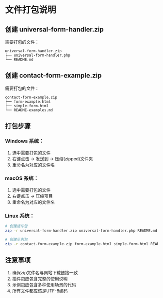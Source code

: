 # 文件打包说明

## 创建 universal-form-handler.zip

需要打包的文件：
```
universal-form-handler.zip
├── universal-form-handler.php
└── README.md
```

## 创建 contact-form-example.zip

需要打包的文件：
```
contact-form-example.zip
├── form-example.html
├── simple-form.html
└── README-examples.md
```

## 打包步骤

### Windows 系统：
1. 选中需要打包的文件
2. 右键点击 → 发送到 → 压缩(zipped)文件夹
3. 重命名为对应的文件名

### macOS 系统：
1. 选中需要打包的文件
2. 右键点击 → 压缩项目
3. 重命名为对应的文件名

### Linux 系统：
```bash
# 创建插件包
zip -r universal-form-handler.zip universal-form-handler.php README.md

# 创建示例包
zip -r contact-form-example.zip form-example.html simple-form.html README-examples.md
```

## 注意事项

1. 确保zip文件名与网站下载链接一致
2. 插件包应包含完整的使用说明
3. 示例包应包含多种使用场景的代码
4. 所有文件都应该是UTF-8编码